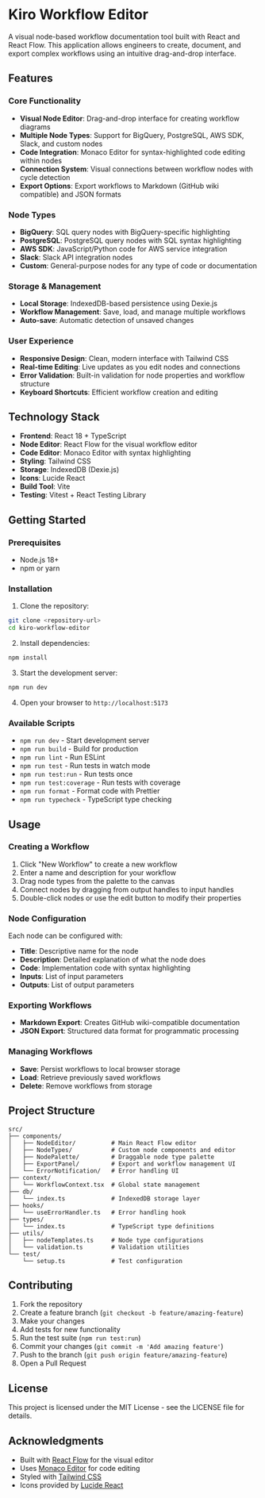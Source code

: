 # Kiro Workflow Editor

A visual node-based workflow documentation tool built with React and React Flow. This application allows engineers to create, document, and export complex workflows using an intuitive drag-and-drop interface.

## Features

### Core Functionality
- **Visual Node Editor**: Drag-and-drop interface for creating workflow diagrams
- **Multiple Node Types**: Support for BigQuery, PostgreSQL, AWS SDK, Slack, and custom nodes
- **Code Integration**: Monaco Editor for syntax-highlighted code editing within nodes
- **Connection System**: Visual connections between workflow nodes with cycle detection
- **Export Options**: Export workflows to Markdown (GitHub wiki compatible) and JSON formats

### Node Types
- **BigQuery**: SQL query nodes with BigQuery-specific highlighting
- **PostgreSQL**: PostgreSQL query nodes with SQL syntax highlighting
- **AWS SDK**: JavaScript/Python code for AWS service integration
- **Slack**: Slack API integration nodes
- **Custom**: General-purpose nodes for any type of code or documentation

### Storage & Management
- **Local Storage**: IndexedDB-based persistence using Dexie.js
- **Workflow Management**: Save, load, and manage multiple workflows
- **Auto-save**: Automatic detection of unsaved changes

### User Experience
- **Responsive Design**: Clean, modern interface with Tailwind CSS
- **Real-time Editing**: Live updates as you edit nodes and connections
- **Error Validation**: Built-in validation for node properties and workflow structure
- **Keyboard Shortcuts**: Efficient workflow creation and editing

## Technology Stack

- **Frontend**: React 18 + TypeScript
- **Node Editor**: React Flow for the visual workflow editor
- **Code Editor**: Monaco Editor with syntax highlighting
- **Styling**: Tailwind CSS
- **Storage**: IndexedDB (Dexie.js)
- **Icons**: Lucide React
- **Build Tool**: Vite
- **Testing**: Vitest + React Testing Library

## Getting Started

### Prerequisites
- Node.js 18+ 
- npm or yarn

### Installation

1. Clone the repository:
```bash
git clone <repository-url>
cd kiro-workflow-editor
```

2. Install dependencies:
```bash
npm install
```

3. Start the development server:
```bash
npm run dev
```

4. Open your browser to `http://localhost:5173`

### Available Scripts

- `npm run dev` - Start development server
- `npm run build` - Build for production
- `npm run lint` - Run ESLint
- `npm run test` - Run tests in watch mode
- `npm run test:run` - Run tests once
- `npm run test:coverage` - Run tests with coverage
- `npm run format` - Format code with Prettier
- `npm run typecheck` - TypeScript type checking

## Usage

### Creating a Workflow

1. Click "New Workflow" to create a new workflow
2. Enter a name and description for your workflow
3. Drag node types from the palette to the canvas
4. Connect nodes by dragging from output handles to input handles
5. Double-click nodes or use the edit button to modify their properties

### Node Configuration

Each node can be configured with:
- **Title**: Descriptive name for the node
- **Description**: Detailed explanation of what the node does
- **Code**: Implementation code with syntax highlighting
- **Inputs**: List of input parameters
- **Outputs**: List of output parameters

### Exporting Workflows

- **Markdown Export**: Creates GitHub wiki-compatible documentation
- **JSON Export**: Structured data format for programmatic processing

### Managing Workflows

- **Save**: Persist workflows to local browser storage
- **Load**: Retrieve previously saved workflows
- **Delete**: Remove workflows from storage

## Project Structure

```
src/
├── components/
│   ├── NodeEditor/          # Main React Flow editor
│   ├── NodeTypes/           # Custom node components and editor
│   ├── NodePalette/         # Draggable node type palette
│   ├── ExportPanel/         # Export and workflow management UI
│   └── ErrorNotification/   # Error handling UI
├── context/
│   └── WorkflowContext.tsx  # Global state management
├── db/
│   └── index.ts             # IndexedDB storage layer
├── hooks/
│   └── useErrorHandler.ts   # Error handling hook
├── types/
│   └── index.ts             # TypeScript type definitions
├── utils/
│   ├── nodeTemplates.ts     # Node type configurations
│   └── validation.ts        # Validation utilities
└── test/
    └── setup.ts             # Test configuration
```

## Contributing

1. Fork the repository
2. Create a feature branch (`git checkout -b feature/amazing-feature`)
3. Make your changes
4. Add tests for new functionality
5. Run the test suite (`npm run test:run`)
6. Commit your changes (`git commit -m 'Add amazing feature'`)
7. Push to the branch (`git push origin feature/amazing-feature`)
8. Open a Pull Request

## License

This project is licensed under the MIT License - see the LICENSE file for details.

## Acknowledgments

- Built with [React Flow](https://reactflow.dev/) for the visual editor
- Uses [Monaco Editor](https://microsoft.github.io/monaco-editor/) for code editing
- Styled with [Tailwind CSS](https://tailwindcss.com/)
- Icons provided by [Lucide React](https://lucide.dev/)